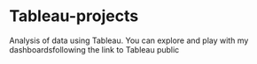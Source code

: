 # Tableau-projects
Analysis of data using Tableau. You can explore and play with my dashboardsfollowing the link to Tableau public
